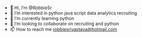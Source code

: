 - 👋 Hi, I’m @RobbieSr
- 👀 I’m interested in python java script data analytics recruiting
- 🌱 I’m currently learning python
- 💞️ I’m looking to collaborate on recruiting and python
- 📫 How to reach me robbiesrivastava@hotmail.com

<!---
RobbieSr/RobbieSr is a ✨ special ✨ repository because its `README.md` (this file) appears on your GitHub profile.
You can click the Preview link to take a look at your changes.
--->

